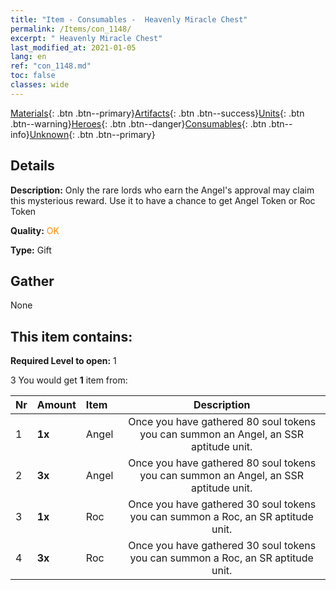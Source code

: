 ```yaml
---
title: "Item - Consumables -  Heavenly Miracle Chest"
permalink: /Items/con_1148/
excerpt: " Heavenly Miracle Chest"
last_modified_at: 2021-01-05
lang: en
ref: "con_1148.md"
toc: false
classes: wide
---
```

 [Materials](/Items/){: .btn .btn--primary}[Artifacts](/Items/Artifacts/){: .btn .btn--success}[Units](/Items/Units/){: .btn .btn--warning}[Heroes](/Items/Heroes/){: .btn .btn--danger}[Consumables](/Items/Consumables/){: .btn .btn--info}[Unknown](/Items/Unknown/){: .btn .btn--primary}

## Details
 **Description:** Only the rare lords who earn the Angel's approval may claim this mysterious reward. Use it to have a chance to get Angel Token or Roc Token

 **Quality:** <span style="color: #FF8C00">OK</span>

 **Type:** Gift

## Gather

  None

## This item contains:

 **Required Level to open:** 1

 3 You would get **1** item  from:

  | Nr | Amount |     Item    | Description |
  |:---|:-------|:------------|:-----------:|
  | 1 |  **1x** | Angel | Once you have gathered 80 soul tokens you can summon an Angel, an SSR aptitude unit.  | 
  | 2 |  **3x** | Angel | Once you have gathered 80 soul tokens you can summon an Angel, an SSR aptitude unit.  | 
  | 3 |  **1x** | Roc | Once you have gathered 30 soul tokens you can summon a Roc, an SR aptitude unit.  | 
  | 4 |  **3x** | Roc | Once you have gathered 30 soul tokens you can summon a Roc, an SR aptitude unit.  | 
